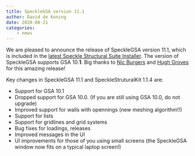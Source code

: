 ```yaml
---
title: SpeckleGSA version 11.1
author: David de Koning
date: 2020-08-21
categories: 
    - news
---
```


We are pleased to announce the release of SpeckleGSA version 11.1, which is included in the [latest Speckle Structural Suite Installer](https://github.com/arup-group/specklestructuralsuite-installer/releases/tag/0.14.3.37858). The version of SpeckleGSA supports GSA 10.**1**. Big thanks to [Nic Burgers](https://github.com/nic-burgers-arup) and [Hugh Groves](https://github.com/HughGrovesArup) for this amazing release! 

Key changes in SpeckleGSA 11.1 and SpeckleStruturalKit 1.1.4 are:

* Support for GSA 10.1
* Dropped support for GSA 10.0. (If you are still using GSA 10.0, do not upgrade)
* Improved support for walls with opennings (new meshing algorithm!!)
* Support for lists
* Support for gridlines and grid systems
* Bug fixes for loadings, releases
* Improved messages in the UI
* UI improvements for those of you using small screens (the SpeckleGSA window now fits on a typical laptop screen!)
